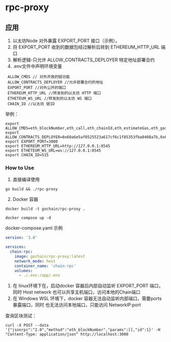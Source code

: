 # rpc-proxy

## 应用

1. 以太坊Node 对外暴露 EXPORT_PORT 接口（示例）。
2. 将 EXPORT_PORT 收到的数据包经过解析后转到 ETHEREUM_HTTP_URL 端口
3. 解析逻辑-只允许 ALLOW_CONTRACTS_DEPLOYER 特定地址部署合约
4. .env文件中声明环境变量 

```text
 ALLOW_CMDS // 对外开放的链功能
 ALLOW_CONTRACTS_DEPLOYER //允许部署合约的地址
 EXPORT_PORT //对外公开的端口
 ETHEREUM_HTTP_URL //转发到的以太坊 HTTP 端口
 ETHETEUM_WS_URL //转发到的以太坊 WS 端口
 CHAIN_ID //以太坊 链ID 
```

举例：

```text
export ALLOW_CMDS=eth_blockNumber,eth_call,eth_chainId,eth_estimateGas,eth_gasPrice,eth_getBalance,eth_getBlockByHash,eth_getBlockByNumber,eth_getBlockTransactionCountByHash,eth_getBlockTransactionCountByNumber,eth_getTransactionByHash,eth_getTransactionCount,eth_getTransactionReceipt,eth_sendRawTransaction,net_listening,net_version
export ALLOW_CONTRACTS_DEPLOYER=0x60a6e5af0525523a617cf6c1f85353fba0408a7b,0x68d866baafa993bc002cd35218c13f10ac54221d,0xdd15a18b453eb92140a149f774d1c792919bb352
export EXPORT_PORT=3000
export ETHEREUM_HTTP_URL=http://127.0.0.1:8545
export ETHETEUM_WS_URL=ws://127.0.0.1:8545
export CHAIN_ID=515
```

### How to Use
1. 直接编译使用

```go build && ./rpc-proxy```

2. Docker 容器

```docker build -t gochain/rpc-proxy .```

```docker compose up -d```

docker-compose.yaml 示例

```yaml
version: '3.8'

services:
  chain-rpc:
    image: gochain/rpc-proxy:latest
    network_mode: host
    container_name: 'chain-rpc'
    volumes:
      - ./.env:/app/.env   
```

1. 在 linux环境下在，启动docker 容器后内部自动监听 EXPORT_PORT 端口， 同时 Host network 也可以共享主机端口，访问本地的Chain端口
2. 在 Windows WSL 环境下，docker 容器无法自动监听内部端口，需要ports暴露端口，同时 也无法访问本地端口，只能访问 NetworkIP:port

查询区块测试：

```curl -X POST --data '{"jsonrpc":"2.0","method":"eth_blockNumber","params":[],"id":1}' -H "Content-Type: application/json" http://localhost:3000```